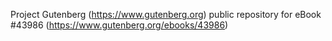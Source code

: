 Project Gutenberg (https://www.gutenberg.org) public repository for eBook #43986 (https://www.gutenberg.org/ebooks/43986)
